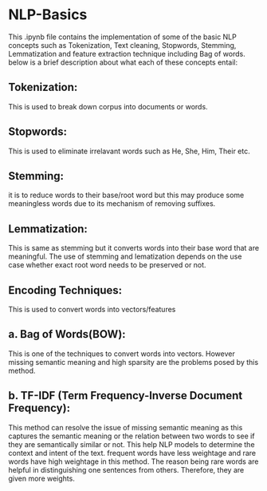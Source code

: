 # NLP-Basics
This .ipynb file contains the implementation of some of the basic NLP concepts such as Tokenization, Text cleaning, Stopwords, Stemming, Lemmatization and feature extraction technique including Bag of words. below is a brief description about what each of these concepts entail:
## Tokenization: 
This is used to break down corpus into documents or words.
## Stopwords: 
This is used to eliminate irrelavant words such as He, She, Him, Their etc.
## Stemming: 
it is to reduce words to their base/root word but this may produce some meaningless words due to its mechanism of removing suffixes.
## Lemmatization: 
This is same as stemming but it converts words into their base word that are meaningful.
The use of stemming and lematization depends on the use case whether exact root word needs to be preserved or not.
## Encoding Techniques: 
This is used to convert words into vectors/features
  ## a. Bag of Words(BOW):
  This is one of the techniques to convert words into vectors. However missing semantic meaning and high sparsity are the problems posed by this method.
  ## b. TF-IDF (Term Frequency-Inverse Document Frequency):
  This method can resolve the issue of missing semantic meaning as this captures the semantic meaning or the relation between two words to see if they are semantically similar or not. This help NLP models to determine the context and intent of the text. frequent words have less weightage and rare words have high weightage in this method. The reason being rare words are helpful in distinguishing one sentences from others. Therefore, they are given more weights.
